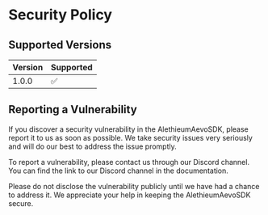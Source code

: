# Security Policy

## Supported Versions

| Version | Supported          |
| ------- | ------------------ |
| 1.0.0   | :white_check_mark: |

## Reporting a Vulnerability

If you discover a security vulnerability in the AlethieumAevoSDK, please report it to us as soon as possible. We take security issues very seriously and will do our best to address the issue promptly.

To report a vulnerability, please contact us through our Discord channel. You can find the link to our Discord channel in the documentation.

Please do not disclose the vulnerability publicly until we have had a chance to address it. We appreciate your help in keeping the AlethieumAevoSDK secure.

